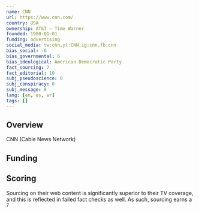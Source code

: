 ```yaml
---
name: CNN
url: https://www.cnn.com/
country: USA
ownership: AT&T – Time Warner
founded: 1980-01-01
funding: advertising
social_media: tw:cnn,yt:CNN,ig:cnn,fb:cnn
bias_social: -6
bias_governmental: 6
bias_ideological: American Democratic Party
fact_sourcing: 7
fact_editorial: 10
subj_pseudoscience: 0
subj_conspiracy: 0
subj_message: 8
lang: [en, es, ar]
tags: []
---
```


## Overview
CNN (Cable News Network)

## Funding

## Scoring
Sourcing on their web content is significantly superior to their TV coverage, and this is reflected in failed fact checks as well. As such, sourcing earns a `7`